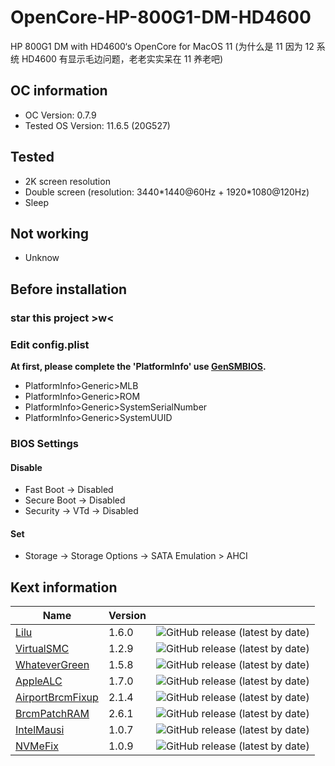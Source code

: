 # OpenCore-HP-800G1-DM-HD4600

HP 800G1 DM with HD4600‘s OpenCore for MacOS 11
(为什么是 11 因为 12 系统 HD4600 有显示毛边问题，老老实实呆在 11 养老吧)

## OC information

- OC Version: 0.7.9
- Tested OS Version: 11.6.5 (20G527)

## Tested

- 2K screen resolution
- Double screen (resolution: 3440\*1440@60Hz + 1920\*1080@120Hz)
- Sleep

## Not working

- Unknow

## Before installation

### star this project >w<

### Edit config.plist

**At first, please complete the 'PlatformInfo' use [GenSMBIOS](https://github.com/corpnewt/GenSMBIOS).**

- PlatformInfo>Generic>MLB
- PlatformInfo>Generic>ROM
- PlatformInfo>Generic>SystemSerialNumber
- PlatformInfo>Generic>SystemUUID

### BIOS Settings

#### Disable

- Fast Boot -> Disabled
- Secure Boot -> Disabled
- Security -> VTd -> Disabled

#### Set

- Storage -> Storage Options -> SATA Emulation > AHCI

## Kext information

| Name                                                                | Version |                                                                                                          |
| ------------------------------------------------------------------- | ------- | -------------------------------------------------------------------------------------------------------- |
| [Lilu](https://github.com/acidanthera/Lilu)                         | 1.6.0   | ![GitHub release (latest by date)](https://img.shields.io/github/v/release/acidanthera/Lilu)             |
| [VirtualSMC](https://github.com/acidanthera/VirtualSMC)             | 1.2.9   | ![GitHub release (latest by date)](https://img.shields.io/github/v/release/acidanthera/VirtualSMC)       |
| [WhateverGreen](https://github.com/acidanthera/WhateverGreen)       | 1.5.8   | ![GitHub release (latest by date)](https://img.shields.io/github/v/release/acidanthera/WhateverGreen)    |
| [AppleALC](https://github.com/acidanthera/AppleALC)                 | 1.7.0   | ![GitHub release (latest by date)](https://img.shields.io/github/v/release/acidanthera/AppleALC)         |
| [AirportBrcmFixup](https://github.com/acidanthera/AirportBrcmFixup) | 2.1.4   | ![GitHub release (latest by date)](https://img.shields.io/github/v/release/acidanthera/AirportBrcmFixup) |
| [BrcmPatchRAM](https://github.com/acidanthera/BrcmPatchRAM)         | 2.6.1   | ![GitHub release (latest by date)](https://img.shields.io/github/v/release/acidanthera/BrcmPatchRAM)     |
| [IntelMausi](https://github.com/acidanthera/IntelMausi)             | 1.0.7   | ![GitHub release (latest by date)](https://img.shields.io/github/v/release/acidanthera/IntelMausi)       |
| [NVMeFix](https://github.com/acidanthera/NVMeFix)                   | 1.0.9   | ![GitHub release (latest by date)](https://img.shields.io/github/v/release/acidanthera/NVMeFix)          |
